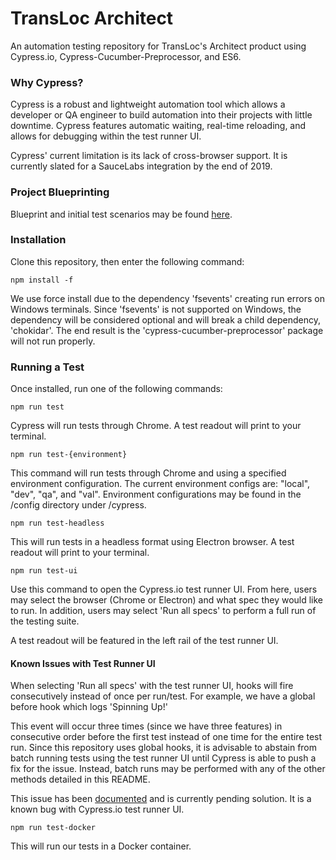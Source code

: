 # TransLoc Architect
An automation testing repository for TransLoc's Architect product using Cypress.io, Cypress-Cucumber-Preprocessor, and ES6.

### Why Cypress?
Cypress is a robust and lightweight automation tool which allows a developer or QA engineer to build automation into their projects with little downtime. Cypress features automatic waiting, real-time reloading, and allows for debugging within the test runner UI.

Cypress' current limitation is its lack of cross-browser support. It is currently slated for a SauceLabs integration by the end of 2019.

### Project Blueprinting
Blueprint and initial test scenarios may be found [here](blueprintingSketch.md).

### Installation
Clone this repository, then enter the following command:

```
npm install -f
```

We use force install due to the dependency 'fsevents' creating run errors on Windows terminals. Since 'fsevents' is not supported on Windows, the dependency will be considered optional and will break a child dependency, 'chokidar'. The end result is the 'cypress-cucumber-preprocessor' package will not run properly.

### Running a Test
Once installed, run one of the following commands:

```
npm run test
```

Cypress will run tests through Chrome. A test readout will print to your terminal.

```
npm run test-{environment}
```

This command will run tests through Chrome and using a specified environment configuration. The current environment configs are: "local", "dev", "qa", and "val". Environment configurations may be found in the /config directory under /cypress.

```
npm run test-headless
```

This will run tests in a headless format using Electron browser. A test readout will print to your terminal.

```
npm run test-ui
```

Use this command to open the Cypress.io test runner UI. From here, users may select the browser (Chrome or Electron) and what spec they would like to run. In addition, users may select 'Run all specs' to perform a full run of the testing suite.

A test readout will be featured in the left rail of the test runner UI.

#### Known Issues with Test Runner UI

When selecting 'Run all specs' with the test runner UI, hooks will fire consecutively instead of once per run/test. For example, we have a global before hook which logs 'Spinning Up!'

This event will occur three times (since we have three features) in consecutive order before the first test instead of one time for the entire test run. Since this repository uses global hooks, it is advisable to abstain from batch running tests using the test runner UI until Cypress is able to push a fix for the issue. Instead, batch runs may be performed with any of the other methods detailed in this README.

This issue has been [documented](https://github.com/cypress-io/cypress/issues/3323) and is currently pending solution. It is a known bug with Cypress.io test runner UI.

```
npm run test-docker
```

This will run our tests in a Docker container.
